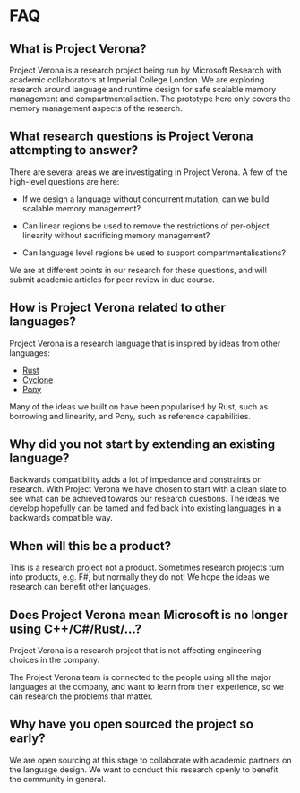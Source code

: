# FAQ

## What is Project Verona?

Project Verona is a research project being run by Microsoft Research with 
academic collaborators at Imperial College London.
We are exploring research around language and runtime design for safe scalable
memory management and compartmentalisation.
The prototype here only covers the memory management aspects of the research.

## What research questions is Project Verona attempting to answer?

There are several areas we are investigating in Project Verona.
A few of the high-level questions are here:

* If we design a language without concurrent mutation,
  can we build scalable memory management?

* Can linear regions be used to remove the restrictions of per-object 
  linearity without sacrificing memory management?

* Can language level regions be used to support compartmentalisations?

We are at different points in our research for these questions, and will submit
academic articles for peer review in due course.

## How is Project Verona related to other languages?

Project Verona is a research language that is inspired by ideas from other languages:

* [Rust](https://www.rust-lang.org)
* [Cyclone](http://cyclone.thelanguage.org/)
* [Pony](https://www.ponylang.io/)

Many of the ideas we built on have been popularised by Rust, such as borrowing
and linearity, and Pony, such as reference capabilities.

## Why did you not start by extending an existing language?

Backwards compatibility adds a lot of impedance and constraints on research.
With Project Verona we have chosen to start with a clean slate to see what 
can be achieved towards our research questions.
The ideas we develop hopefully can be tamed
and fed back into existing languages in a backwards compatible way.

## When will this be a product?

This is a research project not a product.
Sometimes research projects turn 
into products, e.g. F#, but normally they do not! We hope the ideas we research
can benefit other languages.

## Does Project Verona mean Microsoft is no longer using C++/C#/Rust/...?

Project Verona is a research project that is not affecting engineering choices 
in the company.

The Project Verona team is connected to the people using all the major languages 
at the company, and want to learn from their experience, so we can research the 
problems that matter.

## Why have you open sourced the project so early?

We are open sourcing at this stage to collaborate with academic partners on
the language design.
We want to conduct this research openly to benefit
the community in general.
